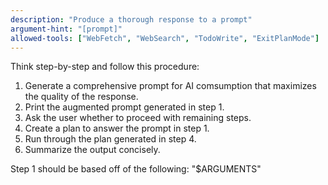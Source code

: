 ```yaml
---
description: "Produce a thorough response to a prompt"
argument-hint: "[prompt]"
allowed-tools: ["WebFetch", "WebSearch", "TodoWrite", "ExitPlanMode"]
---
```


Think step-by-step and follow this procedure:

1. Generate a comprehensive prompt for AI comsumption that maximizes the quality of the response.
2. Print the augmented prompt generated in step 1.
3. Ask the user whether to proceed with remaining steps.
4. Create a plan to answer the prompt in step 1.
5. Run through the plan generated in step 4.
6. Summarize the output concisely.

Step 1 should be based off of the following: "$ARGUMENTS"

